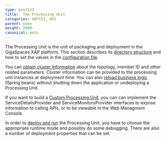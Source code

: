 ```yaml
---
type: post123
title:  The Processing Unit
categories: XAP123, OSS
parent: none
weight: 2000
canonical: auto
---
```



The Processing Unit is the unit of packaging and deployment in the GigaSpaces XAP platform. This section describes its [directory structure](./the-processing-unit-structure-and-configuration.html) and how to set the values in the [configuration file](./configuring-processing-unit-elements.html).

You can [obtain cluster information](./obtaining-cluster-information.html) about the topology, member ID and other related parameters. Cluster information can be provided to the processing unit instances at deployment time. You can also [reload business logic](./reloading-business-logic.html) (Spring beans) without shutting down the application or undeploying a Processing Unit.

If you want to build a [Custom Processing Unit](./custom-processing-unit-details-and-monitors.html), you can can implement the ServiceDetailsProvider and ServiceMonitorsProvider interfaces to expose information to calling APIs, or to be viewable in the Web Managment Console.

In order to [deploy and run](./deploying-and-running-overview.html) the Processing Unit, you have to choose the appropriate runtime mode and possibly do some debugging. There are also a number of deployment properties that can be set.




